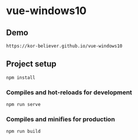 # vue-windows10

## Demo
```
https://kor-believer.github.io/vue-windows10
```

## Project setup
```
npm install
```

### Compiles and hot-reloads for development
```
npm run serve
```

### Compiles and minifies for production
```
npm run build
```
